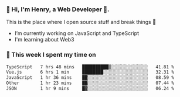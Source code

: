 <!-- [![Click to enter my website](https://github.com/zh30/zh30/assets/7930156/bb82b0df-3fb8-4136-8522-734cd2b27f6a)](https://blog.zhanghe.dev) -->

### 👋 Hi, I'm Henry, a Web Developer 🚀.

This is the place where I open source stuff and break things :rofl:

- I’m currently working on JavaScript and TypeScript
- I'm learning about Web3 

### 💪 This week I spent my time on

<!--START_SECTION:waka-->

```txt
TypeScript   7 hrs 48 mins   ██████████▒░░░░░░░░░░░░░░   41.81 %
Vue.js       6 hrs 1 min     ████████░░░░░░░░░░░░░░░░░   32.31 %
JavaScript   1 hr 36 mins    ██░░░░░░░░░░░░░░░░░░░░░░░   08.59 %
Other        1 hr 23 mins    ██░░░░░░░░░░░░░░░░░░░░░░░   07.44 %
JSON         1 hr 9 mins     █▓░░░░░░░░░░░░░░░░░░░░░░░   06.24 %
```

<!--END_SECTION:waka-->
